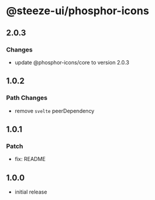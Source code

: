 # @steeze-ui/phosphor-icons

## 2.0.3

### Changes

- update @phosphor-icons/core to version 2.0.3

## 1.0.2

### Path Changes

- remove `svelte` peerDependency

## 1.0.1

### Patch

- fix: README

## 1.0.0

- initial release
